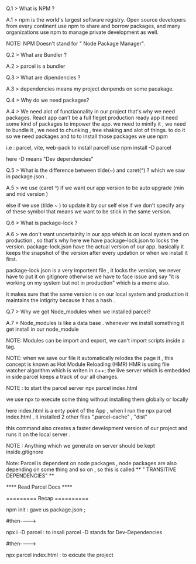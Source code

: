 Q.1 > What  is NPM  ?

A.1 > npm is the world's largest software registry. Open source developers from every continent use npm to share and borrow packages, and many organizations use npm to manage private development as well.


NOTE: NPM Doesn't stand for " Node Package Manager".

Q.2  > What are Bundler ?

A.2 > parcel is a bundler

Q.3 > What are dipendencies ?

A.3 > dependencies means my project denpends on some pacakage.

Q.4 > Why do we need packages?

A.4 > We need alot of functiaonality in our project that's why we need packages. React app can't be a full fleget production ready app it need some kind of packages to impower the app. we need to minify it , we need to bundle it , we need to chunking , tree shaking and alot of things. to do it so we need packages and to to install those packages we use npm 


i.e : parcel, vite, web-pack 
to install  parcell use npm install -D parcel 

here -D means "Dev dependencies"



Q.5 > What is the difference between tilde(~) and caret(^) ? which we saw in package.json .

A.5 > we use (caret ^) if we want our app version to be auto upgrade (min and mid version )

else if we use  (tilde ~ ) to update it by our self
else if we don't specify any of these symbol that means we want to be stick in the same version.


Q.6 > What is package-lock ?

A.6 > we don't want uncertainity in our app which is on local system and on production , so that's why here we have package-lock.json to locks the  version. package-lock.json have the actual version of our app. basically it keeps the snapshot of the version after every updation or when we install it first.

package-lock.json is a very importent file , it locks the version, we never have to put it on gitignore otherwise we have to face issue and say  "it is working on my system but not in production" which is a meme also.

it makes sure that the same version is on  our local system and production it maintains the intigrity because it has a hash .


Q.7 > Why we got Node_modules when we installed parcel?

A.7 > Node_modules is like a data base .
whenever we instsll something it get install in our node_module











NOTE: Modules can be import and export,  we can't import scripts inside a tag.


NOTE: when we save our file it automatically relodes the page it , this concept is known as Hot Module Reloading (HMR) HMR is using file watcher algorithm which is writen in c++;
the live server which is embedded in side parcel keeps a track of our all  changes.

NOTE : to start the parcel server npx parcel index.html

we use npx to execute some thing 
without installing them globally or locally

here index.html is a enty point of the App  , when I run the npx parcel index.html , it installed 2 other files ".parcel-cache" , "dist" 

this command also creates a faster development version of our project and runs it on the local server .

NOTE : Anything which we generate on  server should be kept inside.gitignore 

Note: Parcel is dependent on node packages , node packages are also depending on some thing and so on , so this is called ** " TRANSITIVE DEPENDENCIES" **   




**** Read Parcel Docs ****






========= Recap ==========

npm init : gave us package.json ;

#then---->

npx i -D parcel :  to  insall  parcel 
-D stands for Dev-Dependencies

#then---->

npx parcel index.html : to exicute the project








